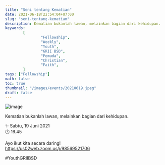 ```yaml
---
title: "Seni tentang Kematian"
date: 2021-06-18T22:54:04+07:00
slug: "seni-tentang-kematian"
description: Kematian bukanlah lawan, melainkan bagian dari kehidupan.
keywords:
        [
                "Fellowship",
                "Weekly",
                "Youth",
                "GRII BSD",
                "Pemuda",
                "Christian",
                "Faith",
        ]
tags: ["Fellowship"]
math: false
toc: true
thumbnail: "/images/events/20210619.jpeg"
draft: false
---
```


![image](/images/events/20210619.jpeg)

Kematian bukanlah lawan, melainkan bagian dari kehidupan.

✨ Sabtu, 19 Juni 2021\
🕓 16.45

Ayo ikut kita secara daring!\
https://us02web.zoom.us/j/98569521706

#YouthGRIIBSD
